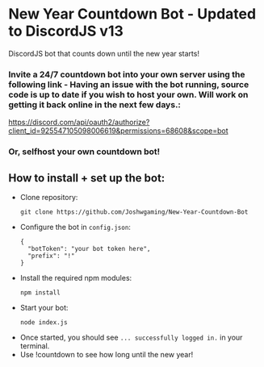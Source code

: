 # New Year Countdown Bot - **Updated to DiscordJS v13**
DiscordJS bot that counts down until the new year starts!

### Invite a 24/7 countdown bot into your own server using the following link - **Having an issue with the bot running, source code is up to date if you wish to host your own. Will work on getting it back online in the next few days.**: 
https://discord.com/api/oauth2/authorize?client_id=925547105098006619&permissions=68608&scope=bot

### Or, selfhost your own countdown bot!

## How to install + set up the bot:
- Clone repository:
  ```
  git clone https://github.com/Joshwgaming/New-Year-Countdown-Bot
  ```
- Configure the bot in `config.json`:
  ```
  {
    "botToken": "your bot token here",
    "prefix": "!"
  }
  ```
- Install the required npm modules:
  ```
  npm install
  ```
- Start your bot:
  ```
  node index.js
  ```
- Once started, you should see `... successfully logged in.` in your terminal.
- Use !countdown to see how long until the new year!
